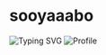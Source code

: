 # sooyaaabo
![Typing SVG](https://readme-typing-svg.demolab.com?font=Fira+Code&weight=300&pause=999&center=true&vCenter=true&width=1050&lines=Welcome+to+my+homepage.)
![Profile](https://github-widgetbox.vercel.app/api/profile?username=sooyaaabo&width=1060&data=followers,repositories,stars,commits&theme=default)
